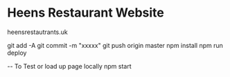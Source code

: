 # Heens Restaurant Website

heensrestautrants.uk

git add -A
git commit -m "xxxxx"
git push origin master
npm install
npm run deploy

-- To Test or load up page locally
npm start

